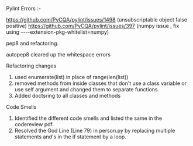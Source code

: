 Pylint Errors :-

https://github.com/PyCQA/pylint/issues/1498 (unsubscriptable object false positive)
https://github.com/PyCQA/pylint/issues/397  (numpy issue , fix using ----extension-pkg-whitelist=numpy)


pep8 and refactoring.

autopep8 cleared up the whitespace errors 

Refactoring changes

1) used enumerate(list) in place of range(len(list))
2) removed methods from inside classes that don't use a class         variable or use self argument and changed them to separate         functions. 
3) Added doctsring to all classes and methods

Code Smells

1) Identified the different code smells and listed the same in the codereview pdf.
2) Resolved the God Line (Line 79) in person.py by replacing multiple statements and's in the if statement by a loop.




